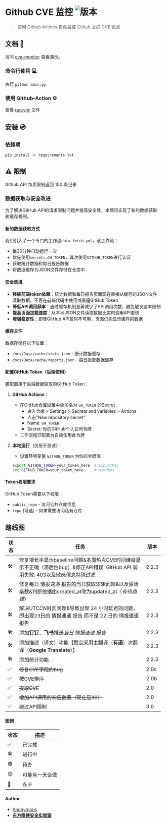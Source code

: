 # Github CVE 监控 ![版本](https://img.shields.io/badge/version-2.2.3-blue.svg)

> 使用 Github Actions 自动监控 Github 上的 CVE 信息


## 文档 📖 

访问 [cve-monitor](https://adminlove520.github.io/github_cve_monitor/) 查看演示。 

### 命令行使用  💻

执行  `python main.py` 

### 使用 Github-Action ⚙️

查看 [run.yml](https://github.com/adminlove520/github_cve_monitor/blob/main/.github/workflows/run.yml) 文件

## 安装 💿

### 依赖项

```
pip install -r requirements.txt
```

## ⚠️ 限制 

Github API 每页限制返回 100 条记录 

### 数据获取与安全改进

为了解决GitHub API的请求限制问题并提高安全性，本项目实现了新的数据获取和缓存机制。

#### 新的数据获取方式

我们引入了一个专门的工作流`data_fetch.yml`，该工作流：
- 每30分钟自动运行一次
- 优先使用`secrets.GH_TOKEN`，其次使用`GITHUB_TOKEN`进行认证
- 获取统计数据和每日报告数据
- 将数据缓存为JSON文件存储在仓库中

#### 安全改进

- **移除前端token依赖**：统计数据和每日报告页面现在直接从缓存的JSON文件读取数据，不再在前端代码中使用或暴露GitHub Token
- **降低API调用频率**：通过缓存机制显著减少了API调用次数，避免触发速率限制
- **提高页面加载速度**：从本地JSON文件读取数据比实时调用API更快
- **增强稳定性**：即使GitHub API暂时不可用，页面仍能显示缓存的数据

#### 缓存文件

数据存储在以下位置：
- `docs/Data/cache/stats.json` - 统计数据缓存
- `docs/Data/cache/reports.json` - 每日报告数据缓存

#### 配置GitHub Token（后端使用）

要配置用于后端数据获取的GitHub Token：

1. **GitHub Actions**：
   - 在GitHub仓库设置中添加名为 `GH_TOKEN` 的Secret
     - 进入仓库 > Settings > Secrets and variables > Actions
     - 点击"New repository secret"
     - Name: `GH_TOKEN`
     - Secret: 你的GitHub个人访问令牌
   - 工作流程已配置为自动使用此令牌

2. **本地运行**（仅用于测试）：
   - 设置环境变量 `GITHUB_TOKEN` 为你的令牌值
   ```bash
   export GITHUB_TOKEN=your_token_here  # Linux/Mac
   set GITHUB_TOKEN=your_token_here     # Windows
   ```

#### Token权限要求

GitHub Token需要以下权限：
- `public_repo` - 访问公共仓库信息
- `repo` (可选) - 如果需要访问私有仓库

## 路线图

| 状态 | 任务  | 版本 |
|---|---|---|
| 🛠 | 修复增长率显示baseline问题&本周热点CVE时间维度显示不正确（滞后性bug）&修正API错误: GitHub API 调用失败: 403以及敏感信息特殊过滤 | 2.2.3 |
| 🛠 | 修复每日 情报速递 报告的当日获取逻辑问题&以及原始条数&判断依据由created_at改为updated_at（*有待商榷*） | 2.2.3 |
| 🛠 | 解决UTC*CN*时区问题&导致出现 24 小时延迟的问题，即出现23日的 情报速递 报告 而不是 22 日的 情报速递 报告 | 2.2.3 |
| 🛠 | 添加**钉钉**、**飞书**推送*当日 情报速递 报告* | 2.2.3 |
| 🛠 | 添加描述（译文）功能【暂定采用主翻译（**有道**）次翻译（**Google Translate**）】 | 2.2.3 |
| 🛠 | 添加统计功能 | 2.2.3 |
| ✅ | ~~修复CVE字段的bug~~ | 2.0c | 
| ✅ | ~~按CVE排序~~ | 2.0b |  
| ✅ | ~~提取CVE~~ | 2.0 |  
| ✅ | ~~增加API调用的响应数量（现在是30）~~ | 2.0 |
| ✅ | 绕过API限制 | 3.0 | 

#### 图例

| 状态 | 描述 |
|---|---|
| ✅ | 已完成 |
| 🛠 | 进行中 |
| 🟢 | 待办 | 
| 🟡 | 可能有一天会做 |
| 🔴 | 永不  |
#### Author
- [Anonymous](https://github.com/adminlove520)
- [**东方隐侠安全实验室**](https://www.dfyxsec.com/)